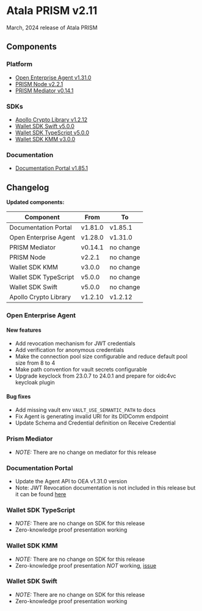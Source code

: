 # Atala PRISM v2.11

March, 2024 release of Atala PRISM

## Components

### Platform

* [Open Enterprise Agent v1.31.0](https://github.com/hyperledger-labs/open-enterprise-agent/releases/tag/prism-agent-v1.31.0)
* [PRISM Node v2.2.1](https://github.com/input-output-hk/atala-prism/releases/tag/v2.2.1)
* [PRISM Mediator v0.14.1](https://github.com/input-output-hk/atala-prism-mediator/releases/tag/prism-mediator-v0.14.1)

### SDKs

* [Apollo Crypto Library v1.2.12](https://github.com/input-output-hk/atala-prism-apollo/releases/tag/v1.2.12)
* [Wallet SDK Swift v5.0.0](https://github.com/input-output-hk/atala-prism-wallet-sdk-swift/releases/tag/5.0.0)
* [Wallet SDK TypeScript v5.0.0](https://github.com/input-output-hk/atala-prism-wallet-sdk-ts/releases/tag/v5.0.0)
* [Wallet SDK KMM v3.0.0](https://github.com/input-output-hk/atala-prism-wallet-sdk-kmm/releases/tag/v3.0.0)

### Documentation

* [Documentation Portal v1.85.1](https://github.com/input-output-hk/atala-prism-docs/releases/tag/v1.85.1)

## Changelog

**Updated components:**

| Component             | From    | To        |
| --------------------- | ------- | --------- |
| Documentation Portal  | v1.81.0 | v1.85.1   |
| Open Enterprise Agent | v1.28.0 | v1.31.0   |
| PRISM Mediator        | v0.14.1 | no change |
| PRISM Node            | v2.2.1  | no change |
| Wallet SDK KMM        | v3.0.0  | no change |
| Wallet SDK TypeScript | v5.0.0  | no change |
| Wallet SDK Swift      | v5.0.0  | no change |
| Apollo Crypto Library | v1.2.10 | v1.2.12   |



### Open Enterprise Agent

#### New features
- Add revocation mechanism for JWT credentials
- Add verification for anonymous credentials
- Make the connection pool size configurable and reduce default pool size from 8 to 4
- Make path convention for vault secrets configurable
- Upgrade keyclock from 23.0.7 to 24.0.1 and prepare for oidc4vc keycloak plugin

#### Bug fixes 
- Add missing vault env `VAULT_USE_SEMANTIC_PATH` to docs
- Fix Agent is generating invalid URI for its DIDComm endpoint
- Update Schema and Credential definition on Receive Credential


### Prism Mediator
- *NOTE:* There are no change on mediator for this release


### Documentation Portal
- Update the Agent API to OEA v1.31.0 version
- Note: JWT Revocation documentation is not included in this release but it can be found [here](https://github.com/hyperledger-labs/open-enterprise-agent/commit/43a2e7f01111f9be9724ea896a78b0bcb94524ef)


### Wallet SDK TypeScript
- *NOTE:* There are no change on SDK for this release
- Zero-knowledge proof presentation working


### Wallet SDK KMM
- *NOTE:* There are no change on SDK for this release
- Zero-knowledge proof presentation *NOT* working, [issue](https://github.com/input-output-hk/atala-prism-wallet-sdk-kmm/issues/146)


### Wallet SDK Swift
- *NOTE:* There are no change on SDK for this release
- Zero-knowledge proof presentation working

